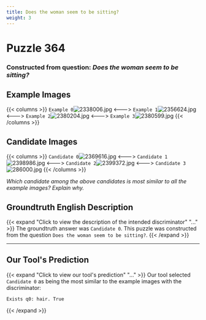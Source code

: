 ```yaml
---
title: Does the woman seem to be sitting?
weight: 3
---
```


# Puzzle 364
### Constructed from question: _Does the woman seem to be sitting?_


## Example Images
{{< columns >}}
`Example 0`![2338006.jpg](/gqa_images/2338006.jpg)
<--->
`Example 1`![2356624.jpg](/gqa_images/2356624.jpg)
<--->
`Example 2`![2380204.jpg](/gqa_images/2380204.jpg)
<--->
`Example 3`![2380599.jpg](/gqa_images/2380599.jpg)
{{< /columns >}}

## Candidate Images
{{< columns >}}
`Candidate 0`![2369616.jpg](/gqa_images/2369616.jpg)
<--->
`Candidate 1`![2398986.jpg](/gqa_images/2398986.jpg)
<--->
`Candidate 2`![2399372.jpg](/gqa_images/2399372.jpg)
<--->
`Candidate 3`![286000.jpg](/gqa_images/286000.jpg)
{{< /columns >}}

*Which candidate among the above candidates is most similar to all the example images? Explain why.*

## Groundtruth English Description

{{< expand "Click to view the description of the intended discriminator" "..." >}}
The groundtruth answer was `Candidate 0`. This puzzle was constructed from the question `Does the woman seem to be sitting?`.
{{< /expand >}}

---

## Our Tool's Prediction

{{< expand "Click to view our tool's prediction" "..." >}}
Our tool selected `Candidate 0` as being the most similar to the example images with the discriminator:
```plaintext
Exists q0: hair. True
```
{{< /expand >}}
